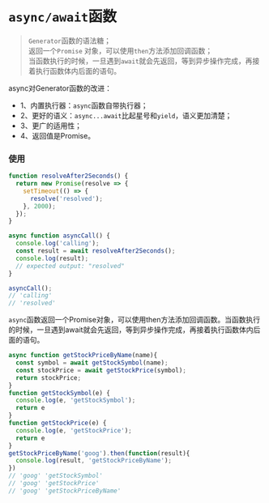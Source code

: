 # `async/await`函数  

> `Generator`函数的语法糖；  
> 返回一个`Promise` 对象，可以使用`then`方法添加回调函数；  
> 当函数执行的时候，一旦遇到`await`就会先返回，等到异步操作完成，再接着执行函数体内后面的语句。  

async对Generator函数的改进：  
* 1、内置执行器：`async`函数自带执行器；  
* 2、更好的语义：`async...await`比起星号和`yield`，语义更加清楚；  
* 3、更广的适用性；  
* 4、返回值是Promise。  

### 使用  

```javascript
function resolveAfter2Seconds() {
  return new Promise(resolve => {
    setTimeout(() => {
      resolve('resolved');
    }, 2000);
  });
}

async function asyncCall() {
  console.log('calling');
  const result = await resolveAfter2Seconds();
  console.log(result);
  // expected output: "resolved"
}

asyncCall();
// 'calling'
// 'resolved'
```

`async`函数返回一个Promise对象，可以使用then方法添加回调函数。当函数执行的时候，一旦遇到await就会先返回，等到异步操作完成，再接着执行函数体内后面的语句。  
```javascript
async function getStockPriceByName(name){
  const symbol = await getStockSymbol(name);
  const stockPrice = await getStockPrice(symbol);
  return stockPrice;
}
function getStockSymbol(e) {
  console.log(e, 'getStockSymbol');
  return e
}
function getStockPrice(e) {
  console.log(e, 'getStockPrice');
  return e
}
getStockPriceByName('goog').then(function(result){
  console.log(result, 'getStockPriceByName');
})
// 'goog' 'getStockSymbol'
// 'goog' 'getStockPrice'
// 'goog' 'getStockPriceByName'
```
